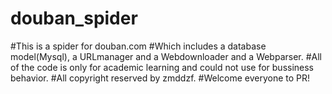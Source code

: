 # douban_spider
#This is a spider for douban.com
#Which includes a database model(Mysql), a URLmanager and a Webdownloader and a Webparser.
#All of the code is only for academic learning and could not use for bussiness behavior.
#All copyright reserved by zmddzf.
#Welcome everyone to PR!
